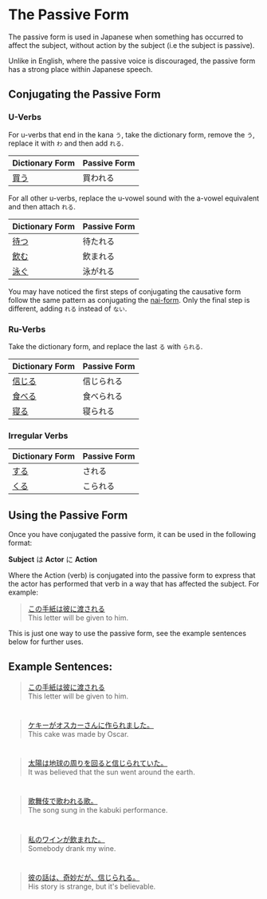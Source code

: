 # The Passive Form

The passive form is used in Japanese when something has occurred to affect the subject, without action by the subject (i.e the subject is passive). 

Unlike in English, where the passive voice is discouraged, the passive form has a strong place within Japanese speech.

## Conjugating the Passive Form

### U-Verbs
For u-verbs that end in the kana `う`, take the dictionary form, remove the `う`, replace it with `わ` and then add `れる`.

|Dictionary Form|Passive Form| 
|:--|:--|
|[買う]()|買われる|

For all other u-verbs, replace the u-vowel sound with the a-vowel equivalent and then attach `れる`.

|Dictionary Form|Passive Form| 
|:--|:--|
|[待つ]()|待たれる|　
|[飲む]()|飲まれる|　
|[泳ぐ]()|泳がれる| 

You may have noticed the first steps of conjugating the causative form follow the same pattern as conjugating the [nai-form](verb-shortformpresentnegative). Only the final step is different, adding `れる` instead of `ない`.

### Ru-Verbs
Take the dictionary form, and replace the last `る` with `られる`.

|Dictionary Form| Passive Form| 
|:--|:--|
|[信じる]()|信じられる|
|[食べる]()|食べられる|
|[寝る]()|寝られる|

### Irregular Verbs
|Dictionary Form|Passive Form| 
|:--|:--|
|[する](1157170)|される|
|[くる]()|こられる|

## Using the Passive Form
Once you have conjugated the passive form, it can be used in the following format:

**Subject** は **Actor** に **Action**

Where the Action (verb) is conjugated into the passive form to express that the actor has performed that verb in a way that has affected the subject.  For example:

> [この手紙は彼に渡される]()  
> This letter will be given to him.

This is just one way to use the passive form, see the example sentences below for further uses. 

## Example Sentences:
> [この手紙は彼に渡される]()   
> This letter will be given to him.
 
#

> [ケキーがオスカーさんに作られました。]()   
> This cake was made by Oscar.

#

> [太陽は地球の周りを回ると信じられていた。]()   
> It was believed that the sun went around the earth.

#

> [歌舞伎で歌われる歌。]()   
> The song sung in the kabuki performance.

#

> [私のワインが飲まれた。]()   
> Somebody drank my wine.

#

> [彼の話は、奇妙だが、信じられる。]()  
> His story is strange, but it's believable.


